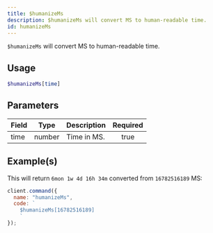 ```yaml
---
title: $humanizeMs
description: $humanizeMs will convert MS to human-readable time.
id: humanizeMs
---
```


`$humanizeMs` will convert MS to human-readable time.

## Usage

```php
$humanizeMs[time]
```

## Parameters

| Field | Type   | Description | Required |
| ----- | ------ | ----------- | :------: |
| time  | number | Time in MS. |   true   |

## Example(s)

This will return `6mon 1w 4d 16h 34m` converted from `16782516189` MS:

```javascript
client.command({
  name: "humanizeMs",
  code: `
    $humanizeMs[16782516189]
    `
});
```
